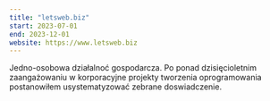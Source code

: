 ```yaml
---
title: "letsweb.biz"
start: 2023-07-01
end: 2023-12-01
website: https://www.letsweb.biz
---
```


Jedno-osobowa działalnoć gospodarcza. Po ponad dzisięcioletnim zaangażowaniu w korporacyjne projekty tworzenia oprogramowania postanowiłem usystematyzować zebrane doswiadczenie.